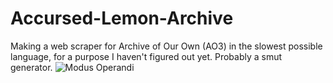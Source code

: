 # Accursed-Lemon-Archive
Making a web scraper for Archive of Our Own (AO3) in the slowest possible language, for a purpose I haven't figured out yet. Probably a smut generator.
<img src="(https://github.com/ciaranmoriarty/Accursed-Lemon-Archive/blob/master/ho2zlmfkn2b01.png)"  title="Modus Operandi">
